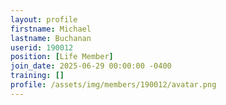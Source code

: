 ```yaml
---
layout: profile
firstname: Michael
lastname: Buchanan
userid: 190012
position: [Life Member]
join_date: 2025-06-29 00:00:00 -0400
training: []
profile: /assets/img/members/190012/avatar.png
---
```

